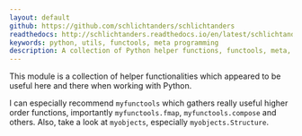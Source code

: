 ```yaml
---
layout: default
github: https://github.com/schlichtanders/schlichtanders
readthedocs: http://schlichtanders.readthedocs.io/en/latest/schlichtanders.html
keywords: python, utils, functools, meta programming
description: A collection of Python helper functions, functools, meta, etc.
---
```


This module is a collection of helper functionalities which appeared to be useful here and there when working with Python.

I can especially recommend ``myfunctools`` which gathers really useful higher order functions, importantly ``myfunctools.fmap``, ``myfunctools.compose`` and others. Also, take a look at ``myobjects``, especially ``myobjects.Structure``.
